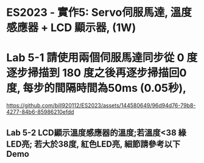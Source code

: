 # ES2023 - 實作5: Servo伺服馬達, 溫度感應器 + LCD 顯示器,  (1W)

# Lab 5-1 請使用兩個伺服馬達同步從 0 度逐步掃描到 180 度之後再逐步掃描回0度, 每步的間隔時間為50ms (0.05秒),

https://github.com/bill920112/ES2023/assets/144580649/96d94d76-79b8-4277-84b6-85986210efdd

## Lab 5-2 LCD顯示溫度感應器的溫度;若溫度<38 綠LED亮; 若大於38度, 紅色LED亮, 細節請參考以下Demo


